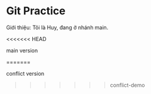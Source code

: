 # Git Practice
Giới thiệu: Tôi là Huy, đang ở nhánh main.

<<<<<<< HEAD

main version

=======

conflict version

>>>>>>> conflict-demo



